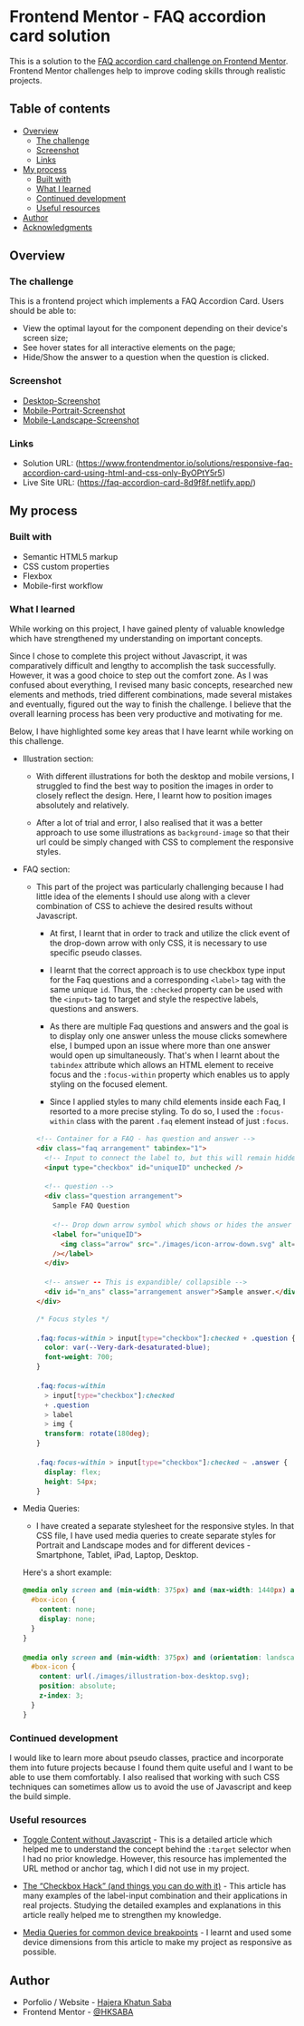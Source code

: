 # Frontend Mentor - FAQ accordion card solution

This is a solution to the [FAQ accordion card challenge on Frontend Mentor](https://www.frontendmentor.io/challenges/faq-accordion-card-XlyjD0Oam). Frontend Mentor challenges help to improve coding skills through realistic projects.

## Table of contents

- [Overview](#overview)
  - [The challenge](#the-challenge)
  - [Screenshot](#screenshot)
  - [Links](#links)
- [My process](#my-process)
  - [Built with](#built-with)
  - [What I learned](#what-i-learned)
  - [Continued development](#continued-development)
  - [Useful resources](#useful-resources)
- [Author](#author)
- [Acknowledgments](#acknowledgments)

## Overview

### The challenge

This is a frontend project which implements a FAQ Accordion Card. Users should be able to:

- View the optimal layout for the component depending on their device's screen size;
- See hover states for all interactive elements on the page;
- Hide/Show the answer to a question when the question is clicked.

### Screenshot

- [Desktop-Screenshot](./screenshots/Desktop-Screenshot.png)
- [Mobile-Portrait-Screenshot](./screenshots/Mobile-Portrait-Screenshot.png)
- [Mobile-Landscape-Screenshot](./screenshots/Mobile-Landscape-Screenshot.png)

### Links

- Solution URL: (https://www.frontendmentor.io/solutions/responsive-faq-accordion-card-using-html-and-css-only-ByOPtY5r5)
- Live Site URL: (https://faq-accordion-card-8d9f8f.netlify.app/)

## My process

### Built with

- Semantic HTML5 markup
- CSS custom properties
- Flexbox
- Mobile-first workflow

### What I learned

While working on this project, I have gained plenty of valuable knowledge which have strengthened my understanding on important concepts.

Since I chose to complete this project without Javascript, it was comparatively difficult and lengthy to accomplish the task successfully. However, it was a good choice to step out the comfort zone. As I was confused about everything, I revised many basic concepts, researched new elements and methods, tried different combinations, made several mistakes and eventually, figured out the way to finish the challenge. I believe that the overall learning process has been very productive and motivating for me.

Below, I have highlighted some key areas that I have learnt while working on this challenge.

- Illustration section:

  - With different illustrations for both the desktop and mobile versions, I struggled to find the best way to position the images in order to closely reflect the design. Here, I learnt how to position images absolutely and relatively.

  - After a lot of trial and error, I also realised that it was a better approach to use some illustrations as `background-image` so that their url could be simply changed with CSS to complement the responsive styles.

- FAQ section:

  - This part of the project was particularly challenging because I had little idea of the elements I should use along with a clever combination of CSS to achieve the desired results without Javascript.

    - At first, I learnt that in order to track and utilize the click event of the drop-down arrow with only CSS, it is necessary to use specific pseudo classes.

    - I learnt that the correct approach is to use checkbox type input for the Faq questions and a corresponding `<label>` tag with the same unique `id`. Thus, the `:checked` property can be used with the `<input>` tag to target and style the respective labels, questions and answers.

    - As there are multiple Faq questions and answers and the goal is to display only one answer unless the mouse clicks somewhere else, I bumped upon an issue where more than one answer would open up simultaneously. That's when I learnt about the `tabindex` attribute which allows an HTML element to receive focus and the `:focus-within` property which enables us to apply styling on the focused element.

    - Since I applied styles to many child elements inside each Faq, I resorted to a more precise styling. To do so, I used the `:focus-within` class with the parent `.faq` element instead of just `:focus`.

    ```html
    <!-- Container for a FAQ - has question and answer -->
    <div class="faq arrangement" tabindex="1">
      <!-- Input to connect the label to, but this will remain hidden -->
      <input type="checkbox" id="uniqueID" unchecked />

      <!-- question -->
      <div class="question arrangement">
        Sample FAQ Question

        <!-- Drop down arrow symbol which shows or hides the answer on click -->
        <label for="uniqueID">
          <img class="arrow" src="./images/icon-arrow-down.svg" alt=""
        /></label>
      </div>

      <!-- answer -- This is expandible/ collapsible -->
      <div id="n_ans" class="arrangement answer">Sample answer.</div>
    </div>
    ```

    ```css
    /* Focus styles */

    .faq:focus-within > input[type="checkbox"]:checked + .question {
      color: var(--Very-dark-desaturated-blue);
      font-weight: 700;
    }

    .faq:focus-within
      > input[type="checkbox"]:checked
      + .question
      > label
      > img {
      transform: rotate(180deg);
    }

    .faq:focus-within > input[type="checkbox"]:checked ~ .answer {
      display: flex;
      height: 54px;
    }
    ```

- Media Queries:

  - I have created a separate stylesheet for the responsive styles. In that CSS file, I have used media queries to create separate styles for Portrait and Landscape modes and for different devices - Smartphone, Tablet, iPad, Laptop, Desktop.

  Here's a short example:

  ```css
  @media only screen and (min-width: 375px) and (max-width: 1440px) and (orientation: portrait) {
    #box-icon {
      content: none;
      display: none;
    }
  }

  @media only screen and (min-width: 375px) and (orientation: landscape) {
    #box-icon {
      content: url(./images/illustration-box-desktop.svg);
      position: absolute;
      z-index: 3;
    }
  }
  ```

### Continued development

I would like to learn more about pseudo classes, practice and incorporate them into future projects because I found them quite useful and I want to be able to use them comfortably. I also realised that working with such CSS techniques can sometimes allow us to avoid the use of Javascript and keep the build simple.

### Useful resources

- [Toggle Content without Javascript](https://enmascript.com/articles/2019/09/26/toggle-content-on-click-without-javascript) - This is a detailed article which helped me to understand the concept behind the `:target` selector when I had no prior knowledge. However, this resource has implemented the URL method or anchor tag, which I did not use in my project.

- [The “Checkbox Hack” (and things you can do with it)](https://css-tricks.com/the-checkbox-hack/) - This article has many examples of the label-input combination and their applications in real projects. Studying the detailed examples and explanations in this article really helped me to strengthen my knowledge.

- [Media Queries for common device breakpoints](https://ui.dev/rwd/develop/browser-feature-support/media-queries-for-common-device-breakpoints) - I learnt and used some device dimensions from this article to make my project as responsive as possible.

## Author

- Porfolio / Website - [Hajera Khatun Saba](https://hksaba-portfolio.netlify.app/)
- Frontend Mentor - [@HKSABA](https://www.frontendmentor.io/profile/HKSABA)
